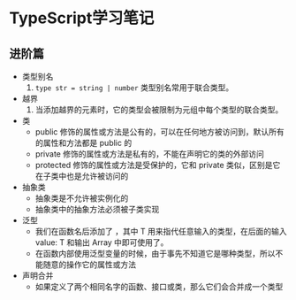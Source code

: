 # TypeScript学习笔记
## 进阶篇
+ 类型别名
  1. `type str = string | number` 类型别名常用于联合类型。
+ 越界
  1. 当添加越界的元素时，它的类型会被限制为元组中每个类型的联合类型。
+ 类
  + public 修饰的属性或方法是公有的，可以在任何地方被访问到，默认所有的属性和方法都是 public 的
  + private 修饰的属性或方法是私有的，不能在声明它的类的外部访问
  + protected 修饰的属性或方法是受保护的，它和 private 类似，区别是它在子类中也是允许被访问的
+ 抽象类
  + 抽象类是不允许被实例化的
  + 抽象类中的抽象方法必须被子类实现
+ 泛型
  + 我们在函数名后添加了 <T>，其中 T 用来指代任意输入的类型，在后面的输入 value: T 和输出 Array<T> 中即可使用了。
  + 在函数内部使用泛型变量的时候，由于事先不知道它是哪种类型，所以不能随意的操作它的属性或方法
+ 声明合并
  + 如果定义了两个相同名字的函数、接口或类，那么它们会合并成一个类型